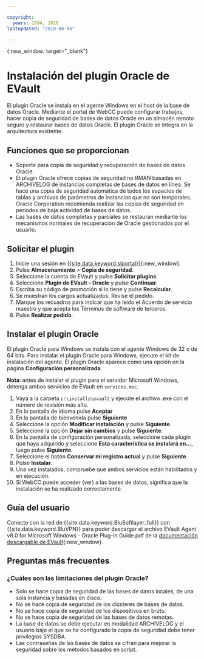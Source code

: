 ```yaml
---

copyright:
  years: 1994, 2018
lastupdated: "2018-06-06"

---
```

{:new_window: target="_blank"}

# Instalación del plugin Oracle de EVault

El plugin Oracle se instala en el agente Windows en el host de la base de datos Oracle. Mediante el portal de WebCC puede configurar trabajos, hacer copia de seguridad de bases de datos Oracle en un almacén remoto seguro y restaurar bases de datos Oracle. El plugin Oracle se integra en la arquitectura existente.

## Funciones que se proporcionan

- Soporte para copia de seguridad y recuperación de bases de datos Oracle.
- El plugin Oracle ofrece copias de seguridad no RMAN basadas en ARCHIVELOG de instancias completas de bases de datos en línea. Se hace una copia de seguridad automática de todos los espacios de tablas y archivos de parámetros de instancias que no son temporales. Oracle Corporation recomienda realizar las copias de seguridad en periodos de baja actividad de bases de datos.
- Las bases de datos completas y parciales se restauran mediante los mecanismos normales de recuperación de Oracle gestionados por el usuario.

## Solicitar el plugin

1. Inicie una sesión en [{{site.data.keyword.slportal}}](https://control.softlayer.com/){:new_window}.
2. Pulse **Almacenamiento** > **Copia de seguridad**.
3. Seleccione la cuenta de EVault y pulse **Solicitar plugins**.
4. Seleccione **Plugin de EVault - Oracle** y pulse **Continuar**.
5. Escriba su código de promoción si lo tiene y pulse **Recalcular**.
6. Se muestran los cargos actualizados. Revise el pedido.
7. Marque los recuadros para indicar que ha leído el Acuerdo de servicio maestro y que acepta los Términos de software de terceros. 
8. Pulse **Realizar pedido**.

## Instalar el plugin Oracle

El plugin Oracle para Windows se instala con el agente Windows de 32 o de 64 bits. Para instalar el plugin Oracle para Windows, ejecute el kit de instalación del agente. El plugin Oracle aparece como una opción en la página **Configuración personalizada**.

**Nota**: antes de instalar el plugin para el servidor Microsoft Windows, detenga ambos servicios de EVault en `services.msc`.  

1. Vaya a la carpeta `c:\installs\evault` y ejecute el archivo .exe con el número de revisión más alto.
2. En la pantalla de idioma pulse **Aceptar**
3. En la pantalla de bienvenida pulse **Siguiente**
4. Seleccione la opción **Modificar instalación** y pulse **Siguiente**.
5. Seleccione la opción **Dejar sin cambios** y pulse **Siguiente**.
6. En la pantalla de configuración personalizada, seleccione cada plugin que haya adquirido y seleccione **Esta característica se instalará en...**, luego pulse **Siguiente**.
7. Seleccione el botón **Conservar mi registro actual** y pulse **Siguiente**.
8. Pulse **Instalar**.
9. Una vez instalados, compruebe que ambos servicios están habilitados y en ejecución.
10. Si WebCC puede acceder (ver) a las bases de datos, significa que la instalación se ha realizado correctamente. 

## Guía del usuario

Conecte con la red de {{site.data.keyword.BluSoftlayer_full}} con {{site.data.keyword.BluVPN}} para poder descargar el archivo EVault Agent v8.0 for Microsoft Windows - Oracle Plug-in Guide.pdf de la [documentación descargable de EVault](http://downloads.service.softlayer.com/evault/Documentation/){:new_window}.

## Preguntas más frecuentes

### ¿Cuáles son las limitaciones del plugin Oracle?
- Solo se hace copia de seguridad de las bases de datos locales, de una sola instancia y basadas en disco.
- No se hace copia de seguridad de los clústeres de bases de datos.
- No se hace copia de seguridad de los dispositivos en bruto.
- No se hace copia de seguridad de las bases de datos remotas.
- La base de datos se debe ejecutar en modalidad ARCHIVELOG y el usuario bajo el que se ha configurado la copia de seguridad debe tener privilegios SYSDBA.
- Las contraseñas de las bases de datos se cifran para mejorar la seguridad sobre los métodos basados en script.
